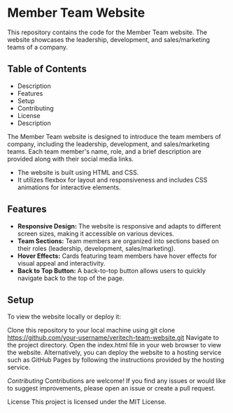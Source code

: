 # Member Team Website
This repository contains the code for the Member Team website. The website showcases the leadership, development, and sales/marketing teams of a company.

## Table of Contents
- Description
- Features
- Setup
- Contributing
- License
- Description

The Member Team website is designed to introduce the team members of company, including the leadership, development, and sales/marketing teams. Each team member's name, role, and a brief description are provided along with their social media links.

- The website is built using HTML and CSS.
-  It utilizes flexbox for layout and responsiveness and includes CSS animations for interactive elements.

## Features
- **Responsive Design:** The website is responsive and adapts to different screen sizes, making it accessible on various devices.
- **Team Sections:** Team members are organized into sections based on their roles (leadership, development, sales/marketing).
- **Hover Effects:** Cards featuring team members have hover effects for visual appeal and interactivity.
- **Back to Top Button:** A back-to-top button allows users to quickly navigate back to the top of the page.

## Setup
To view the website locally or deploy it:

Clone this repository to your local machine using git clone https://github.com/your-username/veritech-team-website.git
Navigate to the project directory.
Open the index.html file in your web browser to view the website.
Alternatively, you can deploy the website to a hosting service such as GitHub Pages by following the instructions provided by the hosting service.

*Contributing*
Contributions are welcome! If you find any issues or would like to suggest improvements, please open an issue or create a pull request.


License
This project is licensed under the MIT License.